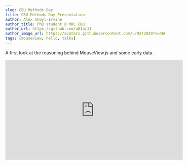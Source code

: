 ```yaml
---
slug: CBU Methods Day
title: CBU Methods Day Presentation
author: Alex Anwyl-Irvine
author_title: PhD student @ MRC CBU
author_url: https://github.com/u01ai11
author_image_url: https://avatars.githubusercontent.com/u/9372039?s=460&u=812ffb853b6b7f20cce774847ddec73190fc95bd&v=4
tags: [mouseview, hello, talks]
---
```


A first look at the reasoning behind MouseView.js and some early data. 

<iframe width="560" height="315" src="https://www.youtube.com/embed/c6ZE8lmnBWc" frameborder="0" allow="accelerometer; autoplay; clipboard-write; encrypted-media; gyroscope; picture-in-picture" allowfullscreen></iframe>
